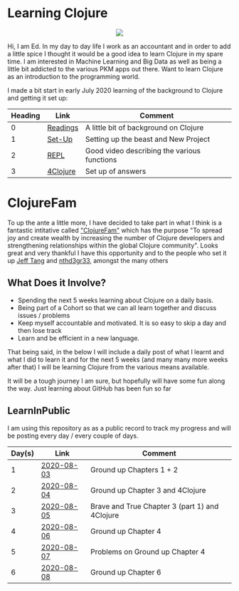 # Learning Clojure

<p align="center">
<img src="https://github.com/ens100/learning-clojure-in-public/blob/master/code/Clojure_logo.svg">
</p>
  
Hi, I am Ed. In my day to day life I work as an accountant and in order to add a little spice I thought it would be a good idea to learn Clojure in my spare time. I am interested in Machine Learning and Big Data as well as being a little bit addicted to the various PKM apps out there. Want to learn Clojure as an introduction to the programming world.

I made a bit start in early July 2020 learning of the background to Clojure and getting it set up:

Heading | Link | Comment 
------------ | ------------- | -------------  
0 | [Readings](https://github.com/ens100/Learning-Clojure/blob/master/post/readings.md) | A little bit of background on Clojure
1 | [Set-Up](https://github.com/ens100/Learning-Clojure/blob/master/post/setup.md) | Setting up the beast and New Project
2 | [REPL](https://github.com/ens100/Learning-Clojure/blob/master/post/repl.md) | Good video describing the various functions
3 | [4Clojure](https://github.com/ens100/Learning-Clojure/blob/master/code/4clojure.md) | Set up of answers 

# ClojureFam

To up the ante a little more, I have decided to take part in what I think is a fantastic intitative called ["ClojureFam"](https://github.com/athensresearch/ClojureFam) which has the purpose "To spread joy and create wealth by increasing the number of Clojure developers and strengthening relationships within the global Clojure community". Looks great and very thankful I have this opportunity and to the people who set it up [Jeff Tang](https://github.com/tangjeff0) and [nthd3gr33](https://github.com/nthd3gr33), amongst the many others

## What Does it  Involve?
- Spending the next 5 weeks learning about Clojure on a daily basis.
- Being  part of a Cohort so that we can all learn together and discuss issues / problems
- Keep myself accountable and motivated. It is so easy to skip a day and then lose track
- Learn and be efficient in a new language.

That being said, in the below I will include a daily post of what I learnt and what I did to learn it and for the next 5 weeks (and many many more weeks after that) I will be learning Clojure from the various means available. 

It will be a tough journey I am sure, but hopefully will have some fun along the way. Just learning about GitHub has been fun so far

## LearnInPublic

I am using this repository as as a public record to track my progress and will be posting every day / every couple of days.

Day(s) | Link | Comment 
------------ | ------------- | -------------  
1 | [2020-08-03](https://github.com/ens100/Learning-Clojure/blob/master/post/2020-08-03.md) | Ground up Chapters 1 + 2
2 | [2020-08-04](https://github.com/ens100/Learning-Clojure/blob/master/post/2020-08-04.md) | Ground up Chapter 3 and 4Clojure
3 | [2020-08-05](https://github.com/ens100/Learning-Clojure/blob/master/post/2020-08-05.md) | Brave and True Chapter 3 (part 1) and 4Clojure
4 | [2020-08-06](https://github.com/ens100/Learning-Clojure/blob/master/post/2020-08-06.md) | Ground up Chapter 4
5 | [2020-08-07](https://github.com/ens100/Learning-Clojure/blob/master/code/GroundUp.md) | Problems on Ground up Chapter 4
6 | [2020-08-08](https://github.com/ens100/Learning-Clojure/blob/master/post/2020-08-08.md) | Ground up Chapter 6

